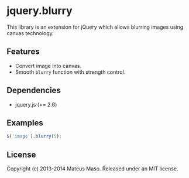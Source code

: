 jquery.blurry
=============

This library is an extension for jQuery which allows blurring images using canvas technology.

## Features

* Convert image into canvas.
* Smooth ```blurry``` function with strength control. 

## Dependencies

* jquery.js (>= 2.0)

## Examples

```javascript
$('image').blurry(5);
```

## License

Copyright (c) 2013-2014 Mateus Maso. Released under an MIT license.
